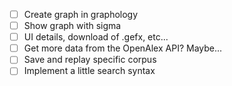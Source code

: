 - [ ] Create graph in graphology
- [ ] Show graph with sigma
- [ ] UI details, download of .gefx, etc...
- [ ] Get more data from the OpenAlex API? Maybe...
- [ ] Save and replay specific corpus
- [ ] Implement a little search syntax
